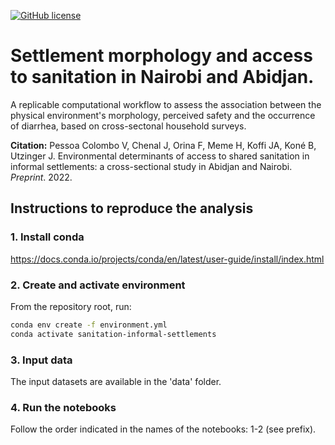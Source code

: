 [![GitHub license](https://img.shields.io/github/license/ceat-epfl/sanitation-informal-settlements.svg)](https://github.com/ceat-epfl/sanitation-informal-settlements/blob/main/LICENSE)

# Settlement morphology and access to sanitation in Nairobi and Abidjan.

A replicable computational workflow to assess the association between the physical environment's morphology, perceived safety and the occurrence of diarrhea, based on cross-sectonal household surveys.

**Citation:** Pessoa Colombo V, Chenal J, Orina F, Meme H, Koffi JA, Koné B, Utzinger J. Environmental determinants of access to shared sanitation in informal settlements: a cross-sectional study in Abidjan and Nairobi. *Preprint*. 2022.

## Instructions to reproduce the analysis

### 1. Install conda

https://docs.conda.io/projects/conda/en/latest/user-guide/install/index.html

### 2. Create and activate environment

From the repository root, run:

```bash
conda env create -f environment.yml
conda activate sanitation-informal-settlements
```

### 3. Input data

The input datasets are available in the 'data' folder.

### 4. Run the notebooks

Follow the order indicated in the names of the notebooks: 1-2 (see prefix).